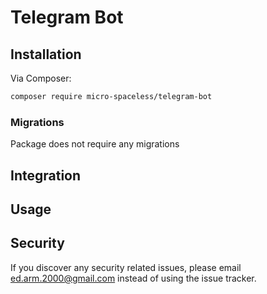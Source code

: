 # Telegram Bot


## Installation

Via Composer:

```bash
composer require micro-spaceless/telegram-bot
```

### Migrations

Package does not require any migrations

## Integration

## Usage

## Security

If you discover any security related issues, please email ed.arm.2000@gmail.com instead of using the issue tracker.
